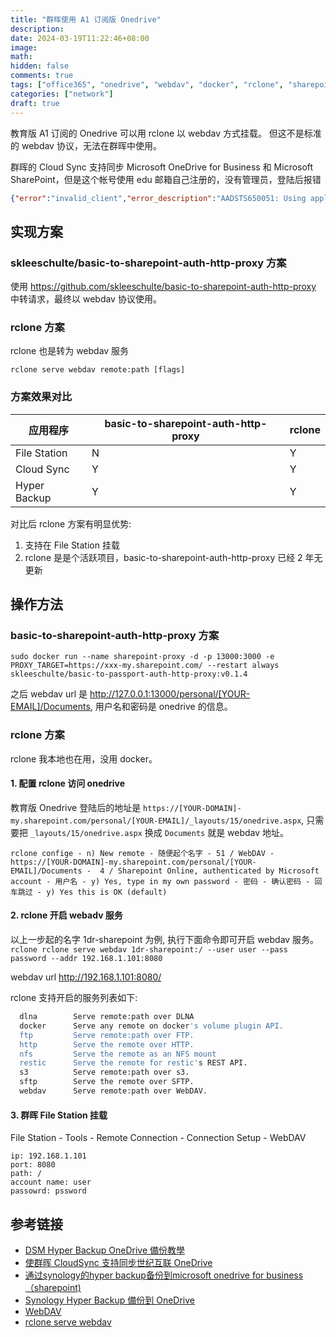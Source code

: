 ```yaml
---
title: "群晖使用 A1 订阅版 Onedrive"
description: 
date: 2024-03-19T11:22:46+08:00
image: 
math: 
hidden: false
comments: true
tags: ["office365", "onedrive", "webdav", "docker", "rclone", "sharepoint"]
categories: ["network"]
draft: true
---
```


教育版 A1 订阅的 Onedrive 可以用 rclone 以 webdav 方式挂载。 但这不是标准的 webdav 协议，无法在群晖中使用。

群晖的 Cloud Sync 支持同步 Microsoft OneDrive for Business 和 Microsoft SharePoint，但是这个帐号使用 edu 邮箱自己注册的，没有管理员，登陆后报错

```json
{"error":"invalid_client","error_description":"AADSTS650051: Using application 'Cloud Sync' is currently not supported for your organization xxx.edu.cn because it is in an unmanaged state. An administrator needs to claim ownership of the company by DNS validation of xxx.edu.cn before the application Cloud Sync can be provisioned. Trace ID: a4ec2174-8d9f-4281-9f5b-7d782c060601 Correlation ID: c6bdc0ff-5a6c-4597-9060-af9c981610e2 Timestamp: 2024-03-15 02:00:57Z"}
```

## 实现方案
### skleeschulte/basic-to-sharepoint-auth-http-proxy 方案
使用 https://github.com/skleeschulte/basic-to-sharepoint-auth-http-proxy 中转请求，最终以 webdav 协议使用。

### rclone 方案
rclone 也是转为 webdav 服务

`rclone serve webdav remote:path [flags]`

### 方案效果对比

| 应用程序 | basic-to-sharepoint-auth-http-proxy | rclone |
| --- | --- | --- |
| File Station | N | Y |
| Cloud Sync | Y | Y |
| Hyper Backup | Y | Y |

对比后 rclone 方案有明显优势:
1. 支持在 File Station 挂载
2. rclone 是是个活跃项目，basic-to-sharepoint-auth-http-proxy 已经 2 年无更新


## 操作方法
### basic-to-sharepoint-auth-http-proxy 方案
`sudo docker run --name sharepoint-proxy -d -p 13000:3000 -e PROXY_TARGET=https://xxx-my.sharepoint.com/ --restart always skleeschulte/basic-to-passport-auth-http-proxy:v0.1.4`

之后 webdav url 是 http://127.0.0.1:13000/personal/[YOUR-EMAIL]/Documents, 用户名和密码是 onedrive 的信息。

### rclone 方案
rclone 我本地也在用，没用 docker。
#### 1. 配置 rclone 访问 onedrive
教育版 Onedrive 登陆后的地址是 `https://[YOUR-DOMAIN]-my.sharepoint.com/personal/[YOUR-EMAIL]/_layouts/15/onedrive.aspx`, 只需要把 `_layouts/15/onedrive.aspx` 换成 `Documents` 就是 webdav 地址。

`rclone confige - n) New remote - 随便起个名字 - 51 / WebDAV - https://[YOUR-DOMAIN]-my.sharepoint.com/personal/[YOUR-EMAIL]/Documents -  4 / Sharepoint Online, authenticated by Microsoft account - 用户名 - y) Yes, type in my own password - 密码 - 确认密码 - 回车跳过 - y) Yes this is OK (default)`

#### 2. rclone 开启 webadv 服务
以上一步起的名字 1dr-sharepoint 为例, 执行下面命令即可开启 webdav 服务。
`rclone rclone serve webdav 1dr-sharepoint:/ --user user --pass password --addr 192.168.1.101:8080`

webdav url http://192.168.1.101:8080/

rclone 支持开启的服务列表如下:
```bash
  dlna        Serve remote:path over DLNA
  docker      Serve any remote on docker's volume plugin API.
  ftp         Serve remote:path over FTP.
  http        Serve the remote over HTTP.
  nfs         Serve the remote as an NFS mount
  restic      Serve the remote for restic's REST API.
  s3          Serve remote:path over s3.
  sftp        Serve the remote over SFTP.
  webdav      Serve remote:path over WebDAV.
```

#### 3. 群晖 File Station 挂载
File Station - Tools - Remote Connection - Connection Setup - WebDAV
```config
ip: 192.168.1.101
port: 8080
path: /
account name: user
passowrd: pssword
```

## 参考链接
- [DSM Hyper Backup OneDrive 備份教學](https://blog.edmond.work/2023/02/19/dsm-hyper-backup-onedrive-%E5%82%99%E4%BB%BD%E6%95%99%E5%AD%B8/)
- [使群晖 CloudSync 支持同步世纪互联 OneDrive](https://hostloc.com/thread-785905-1-1.html)
- [通过synology的hyper backup备份到microsoft onedrive for business（sharepoint)](https://tongjunsz.gitee.io/2020/10/29/%E9%80%9A%E8%BF%87Synology%E7%9A%84Hyper-Backup%E5%A4%87%E4%BB%BD%E5%88%B0Microsoft-OneDrive-for-Business-SharePoint/)
- [Synology Hyper Backup 備份到 OneDrive](https://blog.ty-wu.com/posts/synohyperbksharepoint/)
- [ WebDAV](https://rclone.org/webdav/)
- [rclone serve webdav](https://rclone.org/commands/rclone_serve_webdav/)
